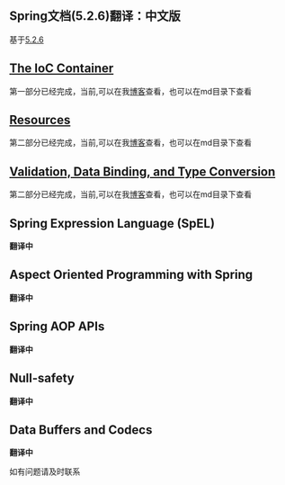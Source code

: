  Spring文档(5.2.6)翻译：中文版
---
基于[5.2.6](https://docs.spring.io/spring/docs/5.2.6.RELEASE/spring-framework-reference/core.html)
## [The IoC Container](https://www.hellooooo.top/blog/43)

第一部分已经完成，当前,可以在我[博客](https://www.hellooooo.top/blog/43 )查看，也可以在md目录下查看


## [Resources](https://www.hellooooo.top/blog/44)

第二部分已经完成，当前,可以在我[博客](https://www.hellooooo.top/blog/44 )查看，也可以在md目录下查看


## [Validation, Data Binding, and Type Conversion](https://www.hellooooo.top/blog/45 )

第二部分已经完成，当前,可以在我[博客](https://www.hellooooo.top/blog/45 )查看，也可以在md目录下查看

## Spring Expression Language (SpEL)
**翻译中**

## Aspect Oriented Programming with Spring
**翻译中**

## Spring AOP APIs
**翻译中**

## Null-safety
**翻译中**

## Data Buffers and Codecs
**翻译中**

如有问题请及时联系
